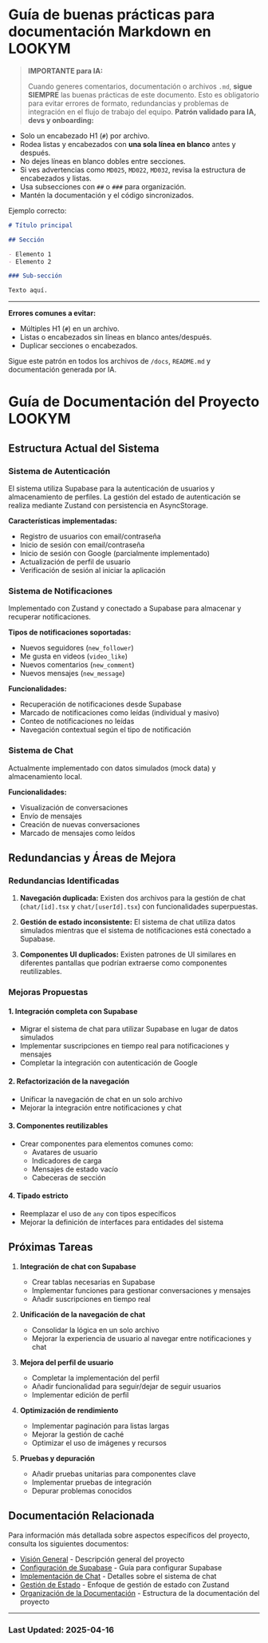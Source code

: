 
# Guía de buenas prácticas para documentación Markdown en LOOKYM

> **IMPORTANTE para IA:**
>
> Cuando generes comentarios, documentación o archivos `.md`, **sigue SIEMPRE** las buenas prácticas de este documento. Esto es obligatorio para evitar errores de formato, redundancias y problemas de integración en el flujo de trabajo del equipo.
> **Patrón validado para IA, devs y onboarding:**

- Solo un encabezado H1 (`#`) por archivo.
- Rodea listas y encabezados con **una sola línea en blanco** antes y después.
- No dejes líneas en blanco dobles entre secciones.
- Si ves advertencias como `MD025`, `MD022`, `MD032`, revisa la estructura de encabezados y listas.
- Usa subsecciones con `##` o `###` para organización.
- Mantén la documentación y el código sincronizados.

Ejemplo correcto:

```markdown
# Título principal

## Sección

- Elemento 1
- Elemento 2

### Sub-sección

Texto aquí.
```

---

**Errores comunes a evitar:**

- Múltiples H1 (`#`) en un archivo.
- Listas o encabezados sin líneas en blanco antes/después.
- Duplicar secciones o encabezados.

Sigue este patrón en todos los archivos de `/docs`, `README.md` y documentación generada por IA.

# Guía de Documentación del Proyecto LOOKYM

## Estructura Actual del Sistema

### Sistema de Autenticación

El sistema utiliza Supabase para la autenticación de usuarios y almacenamiento de perfiles. La gestión del estado de autenticación se realiza mediante Zustand con persistencia en AsyncStorage.

**Características implementadas:**

- Registro de usuarios con email/contraseña
- Inicio de sesión con email/contraseña
- Inicio de sesión con Google (parcialmente implementado)
- Actualización de perfil de usuario
- Verificación de sesión al iniciar la aplicación

### Sistema de Notificaciones

Implementado con Zustand y conectado a Supabase para almacenar y recuperar notificaciones.

**Tipos de notificaciones soportadas:**

- Nuevos seguidores (`new_follower`)
- Me gusta en videos (`video_like`)
- Nuevos comentarios (`new_comment`)
- Nuevos mensajes (`new_message`)

**Funcionalidades:**

- Recuperación de notificaciones desde Supabase
- Marcado de notificaciones como leídas (individual y masivo)
- Conteo de notificaciones no leídas
- Navegación contextual según el tipo de notificación

### Sistema de Chat

Actualmente implementado con datos simulados (mock data) y almacenamiento local.

**Funcionalidades:**

- Visualización de conversaciones
- Envío de mensajes
- Creación de nuevas conversaciones
- Marcado de mensajes como leídos

## Redundancias y Áreas de Mejora

### Redundancias Identificadas

1. **Navegación duplicada:** Existen dos archivos para la gestión de chat (`chat/[id].tsx` y `chat/[userId].tsx`) con funcionalidades superpuestas.

2. **Gestión de estado inconsistente:** El sistema de chat utiliza datos simulados mientras que el sistema de notificaciones está conectado a Supabase.

3. **Componentes UI duplicados:** Existen patrones de UI similares en diferentes pantallas que podrían extraerse como componentes reutilizables.

### Mejoras Propuestas

#### 1. Integración completa con Supabase

- Migrar el sistema de chat para utilizar Supabase en lugar de datos simulados
- Implementar suscripciones en tiempo real para notificaciones y mensajes
- Completar la integración con autenticación de Google

#### 2. Refactorización de la navegación

- Unificar la navegación de chat en un solo archivo
- Mejorar la integración entre notificaciones y chat

#### 3. Componentes reutilizables

- Crear componentes para elementos comunes como:
  - Avatares de usuario
  - Indicadores de carga
  - Mensajes de estado vacío
  - Cabeceras de sección

#### 4. Tipado estricto

- Reemplazar el uso de `any` con tipos específicos
- Mejorar la definición de interfaces para entidades del sistema

## Próximas Tareas

1. **Integración de chat con Supabase**
   - Crear tablas necesarias en Supabase
   - Implementar funciones para gestionar conversaciones y mensajes
   - Añadir suscripciones en tiempo real

2. **Unificación de la navegación de chat**
   - Consolidar la lógica en un solo archivo
   - Mejorar la experiencia de usuario al navegar entre notificaciones y chat

3. **Mejora del perfil de usuario**
   - Completar la implementación del perfil
   - Añadir funcionalidad para seguir/dejar de seguir usuarios
   - Implementar edición de perfil

4. **Optimización de rendimiento**
   - Implementar paginación para listas largas
   - Mejorar la gestión de caché
   - Optimizar el uso de imágenes y recursos

5. **Pruebas y depuración**
   - Añadir pruebas unitarias para componentes clave
   - Implementar pruebas de integración
   - Depurar problemas conocidos

## Documentación Relacionada

Para información más detallada sobre aspectos específicos del proyecto, consulta los siguientes documentos:

- [Visión General](./overview.md) - Descripción general del proyecto
- [Configuración de Supabase](./supabase-setup.md) - Guía para configurar Supabase
- [Implementación de Chat](./chat-implementation.md) - Detalles sobre el sistema de chat
- [Gestión de Estado](./state-management.md) - Enfoque de gestión de estado con Zustand
- [Organización de la Documentación](./organizacion-documentacion.md) - Estructura de la documentación del proyecto

---

### Last Updated: 2025-04-16
